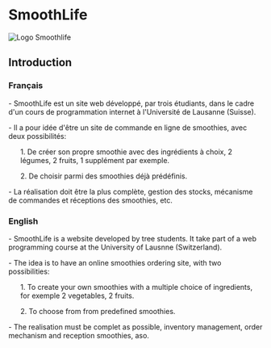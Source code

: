 # SmoothLife
![Logo Smoothlife](<img src =/public/img/logo.png>)
## Introduction

### Français

<p>
- SmoothLife est un site web développé, par trois étudiants, dans le cadre d'un cours de programmation internet à l'Université de Lausanne (Suisse).</p>
<p>
- Il a pour idée d'être un site de commande en ligne de smoothies, avec deux possibilités:
</p>
<div>
		<ul>1. De créer son propre smoothie avec des ingrédients à choix, 2 légumes, 2 fruits, 1 supplément par exemple.</ul>
		<ul>2. De choisir parmi des smoothies déjà prédéfinis.</ul>
</div>
<p>
- La réalisation doit être la plus complète, gestion des stocks, mécanisme de commandes et réceptions des smoothies, etc.
</p>

### English

<p>
- SmoothLife is a website developed by tree students. It take part of a web programming course at the University of Lausnne (Switzerland).</p>
<p>
- The idea is to have an online smoothies ordering site, with two possibilities:
</p>
<div>
		<ul>1. To create your own smoothies with a multiple choice of ingredients, for exemple 2 vegetables, 2 fruits.</ul>
		<ul>2. To choose from from predefined smoothies.</ul>
</div>
<p>- The realisation must be complet as possible, inventory management, order mechanism and reception smoothies, aso.</p>
